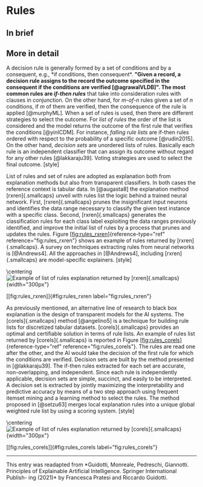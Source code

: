 Rules
=====

In brief
--------

More in detail
--------------

A decision rule is generally formed by a set of conditions and by a
consequent, e.g., \*if conditions, then consequent\*. **"Given a record,
a decision rule assigns to the record the outcome specified in the
consequent if the conditions are verified [@agrawalVLDB]". The most
common rules are *if-then rules*** that take into consideration rules
with clauses in conjunction. On the other hand, for *m-of-n* rules given
a set of *n* conditions, if *m* of them are verified, then the
consequence of the rule is applied [@murphyML]. When a set of rules is
used, then there are different strategies to select the outcome. For
*list of rules* the order of the list is considered and the model
returns the outcome of the first rule that verifies the conditions
[@yinICDM]. For instance, *falling rule lists* are if-then rules ordered
with respect to the probability of a specific outcome [@rudin2015]. On
the other hand, *decision sets* are unordered lists of rules. Basically
each rule is an independent classifier that can assign its outcome
without regard for any other rules [@lakkaraju39]. Voting strategies are
used to select the final outcome. \[style\]

List of rules and set of rules are adopted as explanation both from
explanation methods but also from transparent classifiers. In both cases
the reference context is tabular data. In [@augasta8] the explanation
method [rxren]{.smallcaps} unveil with rules list the logic behind a
trained neural network. First, [rxren]{.smallcaps} prunes the
insignificant input neurons and identifies the data range necessary to
classify the given test instance with a specific class. Second,
[rxren]{.smallcaps} generates the classification rules for each class
label exploiting the data ranges previously identified, and improve the
initial list of rules by a process that prunes and updates the rules.
Figure [\[fig:rules\_rxren\]](#fig:rules_rxren){reference-type="ref"
reference="fig:rules_rxren"} shows an example of rules returned by
[rxren]{.smallcaps}. A survey on techniques extracting rules from neural
networks is [@Andrews4]. All the approaches in [@Andrews4], including
[rxren]{.smallcaps} are model-specific explainers. \[style\]

\centering
![Example of list of rules explanation returned by
[rxren]{.smallcaps}](TAILOR_T31_rules1.png){width="300px"}

[\[fig:rules\_rxren\]]{#fig:rules_rxren label="fig:rules_rxren"}

As previously mentioned, an alternative line of research to black box
explanation is the design of transparent models for the AI systems. The
[corels]{.smallcaps} method [@angelino5] is a technique for building
rule lists for discretized tabular datasets. [corels]{.smallcaps}
provides an optimal and certifiable solution in terms of rule lists. An
example of rules list returned by [corels]{.smallcaps} is reported in
Figure [\[fig:rules\_corels\]](#fig:rules_corels){reference-type="ref"
reference="fig:rules_corels"}. The rules are read one after the other,
and the AI would take the decision of the first rule for which the
conditions are verified. Decision sets are built by the method presented
in [@lakkaraju39]. The if-then rules extracted for each set are
accurate, non-overlapping, and independent. Since each rule is
independently applicable, decision sets are simple, succinct, and easily
to be interpreted. A decision set is extracted by jointly maximizing the
interpretability and predictive accuracy by means of a two step approach
using frequent itemset mining and a learning method to select the rules.
The method proposed in [@setzu63] merges local explanation rules into a
unique global weighted rule list by using a scoring system. \[style\]

\centering
![Example of list of rules explanation returned by
[corels]{.smallcaps}](TAILOR_T31_rules2.png){width="300px"}

[\[fig:rules\_corels\]]{#fig:rules_corels label="fig:rules_corels"}

---

This entry was readapted from \*Guidotti, Monreale, Pedreschi,
Giannotti. Principles of Explainable Artificial Intelligence. Springer
International Publish- ing (2021)\* by Francesca Pratesi and Riccardo
Guidotti.

